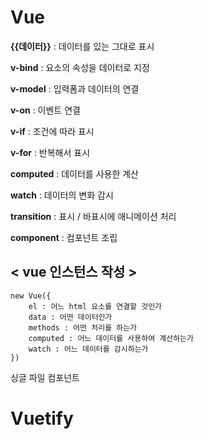 # Vue

**{{데이터}}** : 데이터를 있는 그대로 표시

**v-bind** : 요소의 속성을 데이터로 지정

**v-model** : 입력폼과 데이터의 연결

**v-on** : 이벤트 연결

**v-if** : 조건에 따라 표시

**v-for** : 반복해서 표시

**computed** : 데이터를 사용한 계산

**watch** : 데이터의 변화 감시

**transition** : 표시 / 바표시에 애니메이션 처리

**component** : 컴포넌트 조립

## < vue 인스턴스 작성 >

```
new Vue({
	el : 어느 html 요소를 연결할 것인가
	data : 어떤 데이터인가
	methods : 어떤 처리를 하는가
	computed : 어느 데이터를 사용하여 계산하는가
	watch : 어느 데이터를 감시하는가
})
```

싱글 파일 컴포넌트

# Vuetify
